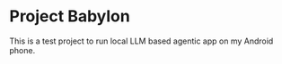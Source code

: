 # Project  Babylon

This is a test project to run local LLM based agentic app on my Android phone. 
